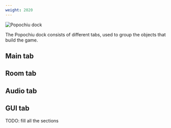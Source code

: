 ```yaml
---
weight: 2020
---
```


![Popochiu dock](./_assets/images/getting_started-popochiu_dock.png)

The Popochiu dock consists of different tabs, used to group the objects that build the game.

## Main tab

## Room tab

## Audio tab

## GUI tab

TODO: fill all the sections
